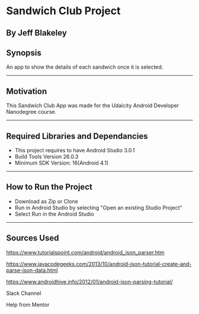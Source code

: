 # Sandwich Club Project
## By Jeff Blakeley

## Synopsis
An app to show the details of each sandwich once it is selected.

----

## Motivation
This Sandwich Club App was made for the Udaicity Android Developer Nanodegree course.

----

## Required Libraries and Dependancies
  * This project requires to have Android Studio 3.0.1
  * Build Tools Version 26.0.3
  * Minimum SDK Version: 16(Android 4.1)

----

## How to Run the Project
  * Download as Zip or Clone
  * Run in Android Studio by selecting "Open an existing Studio Project"
  * Select Run in the Android Studio
  
----

## Sources Used
https://www.tutorialspoint.com/android/android_json_parser.htm

https://www.javacodegeeks.com/2013/10/android-json-tutorial-create-and-parse-json-data.html

https://www.androidhive.info/2012/01/android-json-parsing-tutorial/

Slack Channel

Help from Mentor
